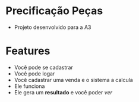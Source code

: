 # Precificação Peças

- Projeto desenvolvido para a A3 

# Features

- Você pode se cadastrar
- Você pode logar
- Você cadastrar uma venda e o sistema a calcula
- Ele funciona 
- Ele gera um **resultado** e você poder _ver_
